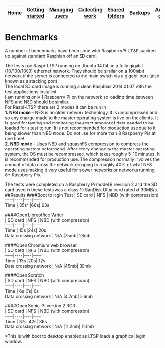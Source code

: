 [Home](../README.md)    | [Getting started](../installation/getting-started.md)     | [Managing users](../manage-users/README.md) | [Collecting work](../collect-work.md) | [Shared folders](../shared-folders/README.md) | [Backups](../backups/README.md) | [Advanced options](../advanced/README.md) 
| :-----------: |:-------------:| :-----:| :-----:| :-----:| :-----:| :-----:| 


Benchmarks
======
A number of benchmarks have been done with RaspberryPi-LTSP stacked up against standard Raspbian off an SD card.   
   
The tests use Raspi-LTSP running on Ubuntu 14.04 on a fully gigabit (10/100/1000) ethernet network. They should be similar on a 100mbit network if the server is connected to the main switch via a gigabit port (also known as a stacking port).   
The local SD card image is running a clean Raspbian 2014.01.07 with the test applications installed.   
I am running only 1 Raspberry Pi on the network so loading time between NFS and NBD should be similar.   
For Raspi-LTSP there are 2 modes it can be run in    
**1. NFS mode** - NFS is an older network technology. It is uncompressed and so any change made to the master operating system is live on the clients. It is good for testing and monitoring the exact amount of data needed to be loaded for a test to run. It is not recommended for production use due to it being slower than NBD mode. Do not use for more than 8 Raspberry Pis at one time!   
**2. NBD mode** -  Uses NBD and squashFS compression to compress the operating system beforehand. After every change to the master operating system, the OS must be recompressed, which takes roughly 5-10 minutes. It is recommended for production use. The compression normally involves the amount of data cross the network dropping to roughly 40% of what NFS mode uses making it very useful for slower networks or networks running 8+ Raspberry Pis.   
   
The tests were completed on a Raspberry Pi model B revision 2 and the SD card used in these tests was a class 10 SanDisk Ultra card rated at 30MB/s.
##Results
####Boot to login
Test | SD card | NFS | NBD (with compression)   
----|----|----|----   
Time | 35s* |66s| 63s   

####Open Libreoffice Writer   
    | SD card | NFS | NBD (with compression)   
----|----|----|----   
Time | 15s |24s| 20s   
Data crossing network | N/A |75mb| 28mb   

####Open Chromium web browser   
    | SD card | NFS | NBD (with compression)   
----|----|----|----   
Time | 13s |20s| 12s   
Data crossing network | N/A |45mb| 30mb   

####Open Scratch   
    | SD card | NFS | NBD (with compression)   
----|----|----|----   
Time | 6s |7s| 6s   
Data crossing network | N/A |4.7mb| 3.6mb   

####Open Sonic-Pi version 2 RC3   
    | SD card | NFS | NBD (with compression)   
----|----|----|----   
Time | 37s |42s| 36s   
Data crossing network | N/A |11.2mb| 11.1mb   
   

*This is with boot to desktop enabled as LTSP loads a graphical login window.   